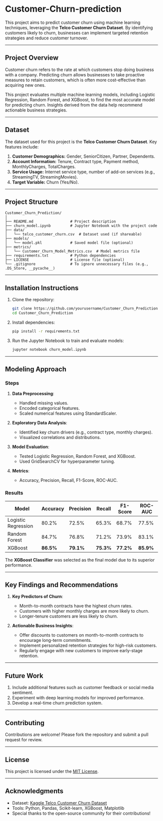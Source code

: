 # Customer-Churn-prediction

This project aims to predict customer churn using machine learning techniques, leveraging the **Telco Customer Churn Dataset**. By identifying customers likely to churn, businesses can implement targeted retention strategies and reduce customer turnover.

---

## **Project Overview**
Customer churn refers to the rate at which customers stop doing business with a company. Predicting churn allows businesses to take proactive measures to retain customers, which is often more cost-effective than acquiring new ones.

This project evaluates multiple machine learning models, including Logistic Regression, Random Forest, and XGBoost, to find the most accurate model for predicting churn. Insights derived from the data help recommend actionable business strategies.

---

## **Dataset**
The dataset used for this project is the **Telco Customer Churn Dataset**. Key features include:

1. **Customer Demographics:** Gender, SeniorCitizen, Partner, Dependents.
2. **Account Information:** Tenure, Contract type, Payment method, MonthlyCharges, TotalCharges.
3. **Service Usage:** Internet service type, number of add-on services (e.g., StreamingTV, StreamingMovies).
4. **Target Variable:** Churn (Yes/No).

---

## **Project Structure**
```
Customer_Churn_Prediction/
│
├── README.md                 # Project description
├── churn_model.ipynb         # Jupyter Notebook with the project code
├── data/
│   └── telco_customer_churn.csv  # Dataset used (if shareable)
├── models/
│   └── model.pkl             # Saved model file (optional)
├── metrics/
│   └── Customer_Churn_Model_Metrics.csv  # Model metrics file
├── requirements.txt          # Python dependencies
├── LICENSE                   # License file (optional)
└── .gitignore                # To ignore unnecessary files (e.g., .DS_Store, __pycache__)
```

---

## **Installation Instructions**

1. Clone the repository:
   ```bash
   git clone https://github.com/yourusername/Customer_Churn_Prediction.git
   cd Customer_Churn_Prediction
   ```

2. Install dependencies:
   ```bash
   pip install -r requirements.txt
   ```

3. Run the Jupyter Notebook to train and evaluate models:
   ```bash
   jupyter notebook churn_model.ipynb
   ```

---

## **Modeling Approach**
### **Steps**
1. **Data Preprocessing**:
   - Handled missing values.
   - Encoded categorical features.
   - Scaled numerical features using StandardScaler.

2. **Exploratory Data Analysis**:
   - Identified key churn drivers (e.g., contract type, monthly charges).
   - Visualized correlations and distributions.

3. **Model Evaluation**:
   - Tested Logistic Regression, Random Forest, and XGBoost.
   - Used GridSearchCV for hyperparameter tuning.

4. **Metrics**:
   - Accuracy, Precision, Recall, F1-Score, ROC-AUC.

### **Results**
| Model                | Accuracy | Precision | Recall | F1-Score | ROC-AUC |
|----------------------|----------|-----------|--------|----------|---------|
| Logistic Regression  | 80.2%    | 72.5%     | 65.3%  | 68.7%    | 77.5%   |
| Random Forest        | 84.7%    | 76.8%     | 71.2%  | 73.9%    | 83.1%   |
| XGBoost              | **86.5%**| **79.1%** | **75.3%**| **77.2%**| **85.9%**|

The **XGBoost Classifier** was selected as the final model due to its superior performance.

---

## **Key Findings and Recommendations**
1. **Key Predictors of Churn**:
   - Month-to-month contracts have the highest churn rates.
   - Customers with higher monthly charges are more likely to churn.
   - Longer-tenure customers are less likely to churn.

2. **Actionable Business Insights**:
   - Offer discounts to customers on month-to-month contracts to encourage long-term commitments.
   - Implement personalized retention strategies for high-risk customers.
   - Regularly engage with new customers to improve early-stage retention.

---

## **Future Work**
1. Include additional features such as customer feedback or social media sentiment.
2. Experiment with deep learning models for improved performance.
3. Develop a real-time churn prediction system.

---

## **Contributing**
Contributions are welcome! Please fork the repository and submit a pull request for review.

---

## **License**
This project is licensed under the [MIT License](LICENSE).

---

## **Acknowledgments**
- Dataset: [Kaggle Telco Customer Churn Dataset](https://www.kaggle.com/blastchar/telco-customer-churn)
- Tools: Python, Pandas, Scikit-learn, XGBoost, Matplotlib
- Special thanks to the open-source community for their contributions!

